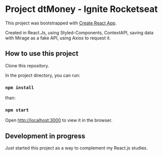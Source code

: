 # Project dtMoney - Ignite Rocketseat

This project was bootstrapped with [Create React App](https://github.com/facebook/create-react-app).

Created in React.Js, using Styled-Components, ContextAPI, saving data with Mirage as a fake API, using Axios to request it.

## How to use this project

Clone this repository.

In the project directory, you can run:

### `npm install`

than:

### `npm start`

Open [http://localhost:3000](http://localhost:3000) to view it in the browser.

## Development in progress

Just started this project as a way to complement my React.js studies.
